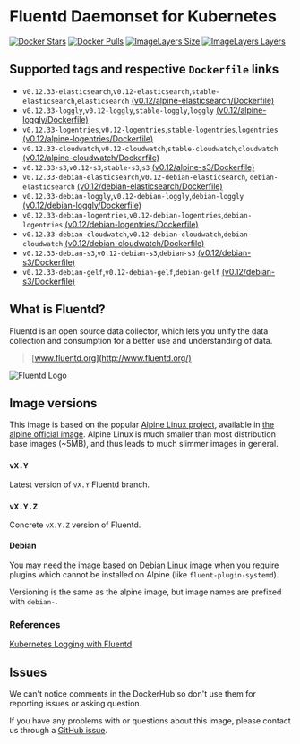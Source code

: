 Fluentd Daemonset for Kubernetes
====================

[![Docker Stars](https://img.shields.io/docker/stars/fluent/fluentd-kubernetes-daemonset.svg)](https://hub.docker.com/r/fluent/fluentd-kubernetes-daemonset)
[![Docker Pulls](https://img.shields.io/docker/pulls/fluent/fluentd-kubernetes-daemonset.svg)](https://hub.docker.com/r/fluent/fluentd-kubernetes-daemonset)
[![ImageLayers Size](https://img.shields.io/imagelayers/image-size/fluent/fluentd-kubernetes-daemonset/latest.svg)](https://hub.docker.com/r/fluent/fluentd-kubernetes-daemonset)
[![ImageLayers Layers](https://img.shields.io/imagelayers/layers/fluent/fluentd-kubernetes-daemonset/latest.svg)](https://hub.docker.com/r/fluent/fluentd-kubernetes-daemonset)




## Supported tags and respective `Dockerfile` links

- `v0.12.33-elasticsearch`,`v0.12-elasticsearch`,`stable-elasticsearch`,`elasticsearch`
  [(v0.12/alpine-elasticsearch/Dockerfile)][alpine-elasticsearch-dockerfile]
- `v0.12.33-loggly`,`v0.12-loggly`,`stable-loggly`,`loggly`
  [(v0.12/alpine-loggly/Dockerfile)][alpine-loggly-dockerfile]
- `v0.12.33-logentries`,`v0.12-logentries`,`stable-logentries`,`logentries`
  [(v0.12/alpine-logentries/Dockerfile)][alpine-logentries-dockerfile]
- `v0.12.33-cloudwatch`,`v0.12-cloudwatch`,`stable-cloudwatch`,`cloudwatch`
  [(v0.12/alpine-cloudwatch/Dockerfile)][alpine-cloudwatch-dockerfile]
- `v0.12.33-s3`,`v0.12-s3`,`stable-s3`,`s3`
  [(v0.12/alpine-s3/Dockerfile)][alpine-s3-dockerfile]
- `v0.12.33-debian-elasticsearch`,`v0.12-debian-elasticsearch`, `debian-elasticsearch`
  [(v0.12/debian-elasticsearch/Dockerfile)][debian-elasticsearch-dockerfile]
- `v0.12.33-debian-loggly`,`v0.12-debian-loggly`,`debian-loggly`
  [(v0.12/debian-loggly/Dockerfile)][debian-loggly-dockerfile]
- `v0.12.33-debian-logentries`,`v0.12-debian-logentries`,`debian-logentries`
  [(v0.12/debian-logentries/Dockerfile)][debian-logentries-dockerfile]
- `v0.12.33-debian-cloudwatch`,`v0.12-debian-cloudwatch`,`debian-cloudwatch`
  [(v0.12/debian-cloudwatch/Dockerfile)][debian-cloudwatch-dockerfile]
- `v0.12.33-debian-s3`,`v0.12-debian-s3`,`debian-s3`
  [(v0.12/debian-s3/Dockerfile)][debian-s3-dockerfile]
- `v0.12.33-debian-gelf`,`v0.12-debian-gelf`,`debian-gelf`
  [(v0.12/debian-s3/Dockerfile)][debian-s3-dockerfile]



## What is Fluentd?

Fluentd is an open source data collector, which lets you unify the data
collection and consumption for a better use and understanding of data.

> [www.fluentd.org](http://www.fluentd.org/)

![Fluentd Logo](http://www.fluentd.org/assets/img/miscellany/fluentd-logo.png)


## Image versions

This image is based on the popular [Alpine Linux project][alpine-home], available in
[the alpine official image][alpine-dockerhub].
Alpine Linux is much smaller than most distribution base images (~5MB), and
thus leads to much slimmer images in general.

### `vX.Y`

Latest version of `vX.Y` Fluentd branch.


### `vX.Y.Z`

Concrete `vX.Y.Z` version of Fluentd.


#### Debian

You may need the image based on [Debian Linux image][debian-dockerhub] when you require
plugins which cannot be installed on Alpine (like `fluent-plugin-systemd`).

Versioning is the same as the alpine image, but image names are prefixed with `debian-`.

### References

[Kubernetes Logging with Fluentd][fluentd-article]

## Issues

We can't notice comments in the DockerHub so don't use them for reporting
issues or asking question.

If you have any problems with or questions about this image, please contact us
through a [GitHub issue](https://github.com/fluent/fluentd-kubernetes-daemonset/issues).


[alpine-home]: http://alpinelinux.org
[alpine-dockerhub]: https://hub.docker.com/_/alpine
[debian-dockerhub]: https://hub.docker.com/_/debian
[fluentd-article]: http://docs.fluentd.org/v0.12/articles/kubernetes-fluentd

[alpine-elasticsearch-dockerfile]: https://github.com/fluent/fluentd-kubernetes-daemonset/blob/master/docker-image/v0.12/alpine-elasticsearch/Dockerfile
[alpine-loggly-dockerfile]: https://github.com/fluent/fluentd-kubernetes-daemonset/blob/master/docker-image/v0.12/alpine-loggly/Dockerfile
[alpine-logentries-dockerfile]: https://github.com/fluent/fluentd-kubernetes-daemonset/blob/master/docker-image/v0.12/alpine-logentries/Dockerfile
[alpine-cloudwatch-dockerfile]: https://github.com/fluent/fluentd-kubernetes-daemonset/blob/master/docker-image/v0.12/alpine-cloudwatch/Dockerfile
[alpine-s3-dockerfile]: https://github.com/fluent/fluentd-kubernetes-daemonset/blob/master/docker-image/v0.12/alpine-s3/Dockerfile

[debian-elasticsearch-dockerfile]: https://github.com/fluent/fluentd-kubernetes-daemonset/blob/master/docker-image/v0.12/debian-elasticsearch/Dockerfile
[debian-loggly-dockerfile]: https://github.com/fluent/fluentd-kubernetes-daemonset/blob/master/docker-image/v0.12/debian-loggly/Dockerfile
[debian-logentries-dockerfile]: https://github.com/fluent/fluentd-kubernetes-daemonset/blob/master/docker-image/v0.12/debian-logentries/Dockerfile
[debian-cloudwatch-dockerfile]: https://github.com/fluent/fluentd-kubernetes-daemonset/blob/master/docker-image/v0.12/debian-cloudwatch/Dockerfile
[debian-s3-dockerfile]: https://github.com/fluent/fluentd-kubernetes-daemonset/blob/master/docker-image/v0.12/debian-s3/Dockerfile
